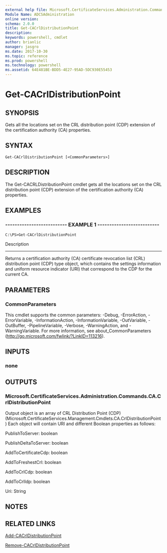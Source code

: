```yaml
---
external help file: Microsoft.CertificateServices.Administration.Commands.dll-Help.xml
Module Name: ADCSAdministration
online version: 
schema: 2.0.0
title: Get-CACrlDistributionPoint
description: 
keywords: powershell, cmdlet
author: brianlic
manager: jasgro
ms.date: 2017-10-30
ms.topic: reference
ms.prod: powershell
ms.technology: powershell
ms.assetid: 64E481BE-BDD5-4E27-95AD-5DC930E55453
---
```


# Get-CACrlDistributionPoint

## SYNOPSIS
Gets all the locations set on the CRL distribution point (CDP) extension of the certification authority (CA) properties.

## SYNTAX

```
Get-CACrlDistributionPoint [<CommonParameters>]
```

## DESCRIPTION
The Get-CACRLDistributionPoint cmdlet gets all the locations set on the CRL distribution point (CDP) extension of the certification authority (CA) properties.

## EXAMPLES

### -------------------------- EXAMPLE 1 --------------------------
```
C:\PS>Get-CACrlDistributionPoint
```

Description

-----------

Returns a certification authority (CA) certificate revocation list (CRL) distribution point (CDP) type object, which contains the settings information and uniform resource indicator (URI) that correspond to the CDP for the current CA.

## PARAMETERS

### CommonParameters
This cmdlet supports the common parameters: -Debug, -ErrorAction, -ErrorVariable, -InformationAction, -InformationVariable, -OutVariable, -OutBuffer, -PipelineVariable, -Verbose, -WarningAction, and -WarningVariable. For more information, see about_CommonParameters (http://go.microsoft.com/fwlink/?LinkID=113216).

## INPUTS

### none

## OUTPUTS

### Microsoft.CertificateServices.Administration.Commands.CA.CrlDistributionPoint
Output object is an array of CRL Distribution Point (CDP) (Microsoft.CertificateServices.Management.Cmdlets.CA.CrlDistributionPoint) Each object will contain URI and different Boolean properties as follows:

PublishToServer: boolean

PublishDeltaToServer: boolean

AddToCertificateCdp: boolean

AddToFreshestCrl: boolean

AddToCrlCdp: boolean

AddToCrlIdp: boolean

Uri: String

## NOTES

## RELATED LINKS

[Add-CACrlDistributionPoint](./Add-CACrlDistributionPoint.md)

[Remove-CACrlDistributionPoint](./Remove-CACrlDistributionPoint.md)

